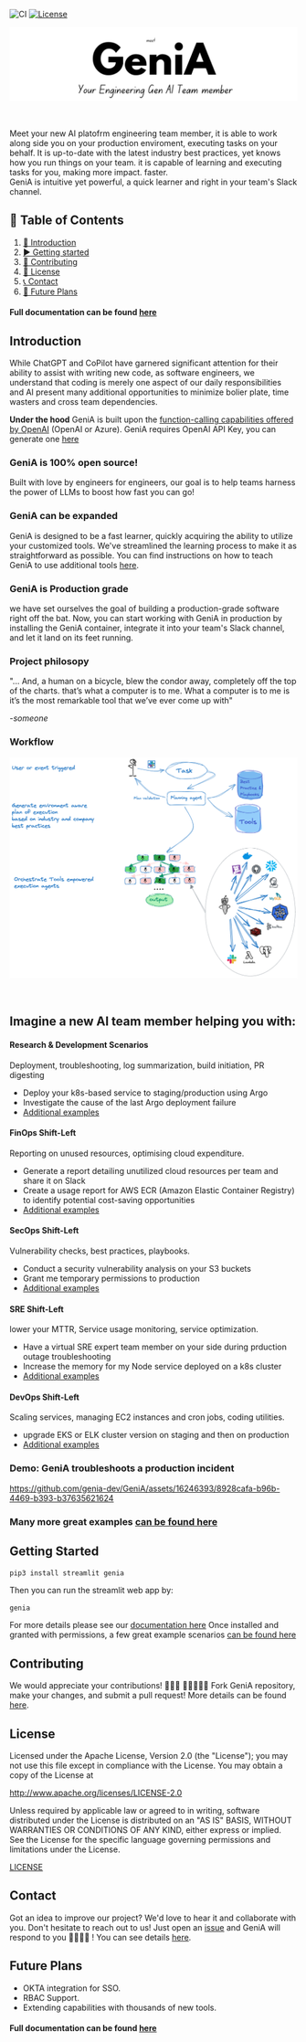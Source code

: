![CI](https://github.com/genia-dev/GeniA/actions/workflows/ci.yml/badge.svg)
[![License](https://img.shields.io/badge/License-Apache%202.0-blue.svg)](https://opensource.org/licenses/Apache-2.0)

<p align=center>
   <a href="https://genia.dev" target="_blank">
      <img src="./media/genia_title.png"/>
   </a>
</p>
<br>
<p>
Meet your new AI platofrm engineering team member, it is able to work along side you on your production enviroment, executing tasks on your behalf.
It is up-to-date with the latest industry best practices, yet knows how you run things on your team. it is capable of learning and executing tasks for you, making more impact. faster.
<br>
GeniA is intuitive yet powerful, a quick learner and right in your team's Slack channel.
</p>

## 📝 Table of Contents

1. [🎉 Introduction](#introduction)
2. [▶️ Getting started](#getting-started)
3. [🤝 Contributing](#contributing)
4. [📜 License](#license)
5. [📞 Contact](#contact)
6. [🚀 Future Plans](#future-plans)

#### Full documentation can be found [here](https://genia-dev.github.io/GeniA/)

## Introduction

While ChatGPT and CoPilot have garnered significant attention for their ability to assist with writing new code, as software engineers, we understand that coding is merely one aspect of our daily responsibilities and AI present many additional opportunities to minimize bolier plate, time wasters and cross team dependencies.

**Under the hood** GeniA is built upon the [function-calling capabilities offered by OpenAI](https://openai.com/blog/function-calling-and-other-api-updates) (OpenAI or Azure). GeniA requires OpenAI API Key, you can generate one [here](https://platform.openai.com/account/api-keys)

### GeniA is 100% open source!

Built with love by engineers for engineers, our goal is to help teams harness the power of LLMs to boost how fast you can go!

### GeniA can be expanded

GeniA is designed to be a fast learner, quickly acquiring the ability to utilize your customized tools. We've streamlined the learning process to make it as straightforward as possible. You can find instructions on how to teach GeniA to use additional tools [here](https://genia-dev.github.io/GeniA/add-new-tool/).

### GeniA is Production grade

we have set ourselves the goal of building a production-grade software right off the bat. Now, you can start working with GeniA in production by installing the GeniA container, integrate it into your team's Slack channel, and let it land on its feet running.

### Project philosopy

"... And, a human on a bicycle, blew the condor away, completely off the top of the charts. that’s what a computer is to me. What a computer is to me is it’s the most remarkable tool that we’ve ever come up with"

-*someone*

### Workflow

<p float="center">
   <img src="media/Genia_agents.png"/>
</p>
<br/>

## Imagine a new AI team member helping you with:

#### Research & Development Scenarios

Deployment, troubleshooting, log summarization, build initiation, PR digesting

* Deploy your k8s-based service to staging/production using Argo
* Investigate the cause of the last Argo deployment failure
* [Additional examples](./media/README.md#rd-scenarios)

#### FinOps Shift-Left

Reporting on unused resources, optimising cloud expenditure.

* Generate a report detailing unutilized cloud resources per team and share it on Slack
* Create a usage report for AWS ECR (Amazon Elastic Container Registry) to identify potential cost-saving opportunities
* [Additional examples](./media/README.md#rd-scenarios#finops-shift-left)

#### SecOps Shift-Left

Vulnerability checks, best practices, playbooks.

* Conduct a security vulnerability analysis on your S3 buckets
* Grant me temporary permissions to production
* [Additional examples](./media/README.md#secops-shift-left)

#### SRE Shift-Left

lower your MTTR, Service usage monitoring, service optimization.

* Have a virtual SRE expert team member on your side during prduction outage troubleshooting
* Increase the memory for my Node service deployed on a k8s cluster
* [Additional examples](./media/README.md#sre-shift-left)

#### DevOps Shift-Left

Scaling services, managing EC2 instances and cron jobs, coding utilities.

* upgrade EKS or ELK cluster version on staging and then on production
* [Additional examples](./media/README.md#devops-shift-left)
  <br/>

### Demo: GeniA troubleshoots a production incident

https://github.com/genia-dev/GeniA/assets/16246393/8928cafa-b96b-4469-b393-b37635621624

### Many more great examples [can be found here](./media/)

## Getting Started

```
pip3 install streamlit genia
```

Then you can run the streamlit web app by:

```
genia
```

For more details please see our [documentation here](https://genia-dev.github.io/GeniA/getting-started/)
Once installed and granted with permissions, a few great example scenarios [can be found here](./media/)

## Contributing

We would appreciate your contributions! 🙌🌟💖
👩‍💻➕👨‍💻 Fork GeniA repository, make your changes, and submit a pull request!
More details can be found [here](./CONTRIBUTING.md).

## License

Licensed under the Apache License, Version 2.0 (the "License"); you may not use this file except in compliance with the License. You may obtain a copy of the License at

http://www.apache.org/licenses/LICENSE-2.0

Unless required by applicable law or agreed to in writing, software distributed under the License is distributed on an "AS IS" BASIS, WITHOUT WARRANTIES OR CONDITIONS OF ANY KIND, either express or implied. See the License for the specific language governing permissions and limitations under the License.

[LICENSE](./LICENSE)

## Contact

Got an idea to improve our project? We'd love to hear it and collaborate with you. Don't hesitate to reach out to us! Just open an [issue](https://github.com/GeniA-dev/GeniA/issues) and GeniA will respond to you 🦸‍♀️🦸‍♂️ !
You can see details [here](./.github/ISSUE_TEMPLATE/submit-a-request.md).

## Future Plans

- OKTA integration for SSO.
- RBAC Support.
- Extending capabilities with thousands of new tools.

#### Full documentation can be found [here](https://genia-dev.github.io/GeniA/)
